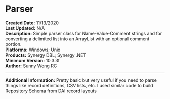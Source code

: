 # Parser<br />
**Created Date:** 11/13/2020<br />
**Last Updated:** N/A<br />
**Description:** Simple parser class for Name-Value-Comment strings and for converting a delimited list into an ArrayList with an optional comment portion.<br />
**Platforms:** Windows; Unix<br />
**Products:** Synergy DBL; Synergy .NET<br />
**Minimum Version:** 10.3.3f<br />
**Author:** Sunny Wong RC
<hr>

**Additional Information:** Pretty basic but very useful if you need to parse things like record definitions, CSV lists, etc. I used similar code to build Repository Schema from DAI record layouts
